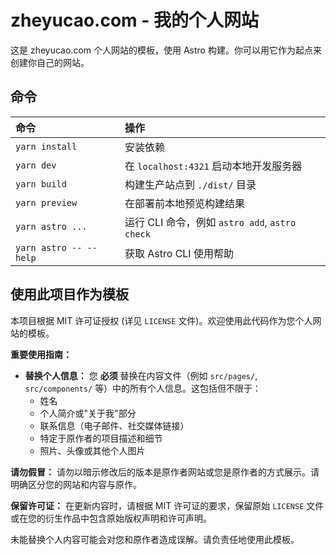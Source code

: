 # zheyucao.com - 我的个人网站

这是 zheyucao.com 个人网站的模板，使用 Astro 构建。你可以用它作为起点来创建你自己的网站。

## 命令

| 命令                   | 操作                                           |
| :--------------------- | :--------------------------------------------- |
| `yarn install`         | 安装依赖                                       |
| `yarn dev`             | 在 `localhost:4321` 启动本地开发服务器         |
| `yarn build`           | 构建生产站点到 `./dist/` 目录                  |
| `yarn preview`         | 在部署前本地预览构建结果                       |
| `yarn astro ...`       | 运行 CLI 命令，例如 `astro add`, `astro check` |
| `yarn astro -- --help` | 获取 Astro CLI 使用帮助                        |

## 使用此项目作为模板

本项目根据 MIT 许可证授权 (详见 `LICENSE` 文件)。欢迎使用此代码作为您个人网站的模板。

**重要使用指南：**

- **替换个人信息：** 您 **必须** 替换在内容文件（例如 `src/pages/`, `src/components/` 等）中的所有个人信息。这包括但不限于：
  - 姓名
  - 个人简介或"关于我"部分
  - 联系信息（电子邮件、社交媒体链接）
  - 特定于原作者的项目描述和细节
  - 照片、头像或其他个人图片

**请勿假冒：** 请勿以暗示修改后的版本是原作者网站或您是原作者的方式展示。请明确区分您的网站和内容与原作。

**保留许可证：** 在更新内容时，请根据 MIT 许可证的要求，保留原始 `LICENSE` 文件或在您的衍生作品中包含原始版权声明和许可声明。

未能替换个人内容可能会对您和原作者造成误解。请负责任地使用此模板。
